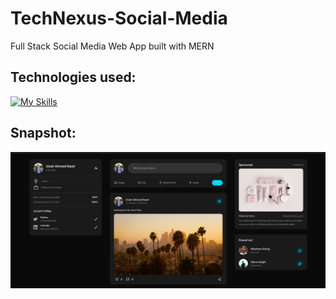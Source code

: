 # TechNexus-Social-Media
Full Stack Social Media Web App built with MERN

## Technologies used:
[![My Skills](https://skillicons.dev/icons?i=react,redux,materialui,nodejs,express,mongodb,vercel)](https://skillicons.dev)



## Snapshot:
<img src="dark_theme_ss.png" width="1200">





